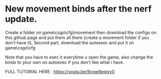 # New movement binds after the nerf update.
Create a folder on game\csgo\cfg\movement then download the configs on this github page and put them all there (create a movement folder if you don't have it),
Second part, download the autoexec and put it on game\csgo\cfg

Note that you have to exec it everytime u open the game, also change the binds to your own on autoexec if you don't like what i have.

FULL TUTORIAL HERE : https://youtu.be/9cpw9eqivv0
